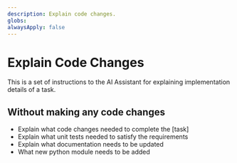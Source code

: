 ```yaml
---
description: Explain code changes.
globs:
alwaysApply: false
---
```


# Explain Code Changes

This is a set of instructions to the AI Assistant for explaining implementation details of a task.

## Without making any code changes

- Explain what code changes needed to complete the [task]
- Explain what unit tests needed to satisfy the requirements
- Explain what documentation needs to be updated
- What new python module needs to be added
